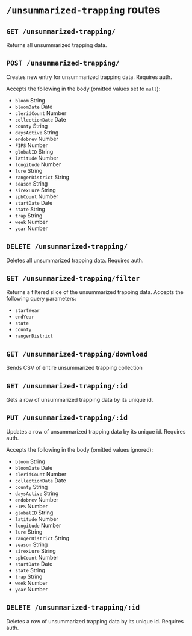 # `/unsummarized-trapping` routes

## `GET /unsummarized-trapping/`

Returns all unsummarized trapping data.

## `POST /unsummarized-trapping/`

Creates new entry for unsummarized trapping data. Requires auth.

Accepts the following in the body (omitted values set to `null`):

- `bloom` String
- `bloomDate` Date
- `cleridCount` Number
- `collectionDate` Date
- `county` String
- `daysActive` String
- `endobrev` Number
- `FIPS` Number
- `globalID` String
- `latitude` Number
- `longitude` Number
- `lure` String
- `rangerDistrict` String
- `season` String
- `sirexLure` String
- `spbCount` Number
- `startDate` Date
- `state` String
- `trap` String
- `week` Number
- `year` Number

## `DELETE /unsummarized-trapping/`

Deletes all unsummarized trapping data. Requires auth.

## `GET /unsummarized-trapping/filter`

Returns a filtered slice of the unsummarized trapping data. Accepts the following query parameters:

- `startYear`
- `endYear`
- `state`
- `county`
- `rangerDistrict`

## `GET /unsummarized-trapping/download`

Sends CSV of entire unsummarized trapping collection

## `GET /unsummarized-trapping/:id`

Gets a row of unsummarized trapping data by its unique id.

## `PUT /unsummarized-trapping/:id`

Updates a row of unsummarized trapping data by its unique id. Requires auth.

Accepts the following in the body (omitted values ignored):

- `bloom` String
- `bloomDate` Date
- `cleridCount` Number
- `collectionDate` Date
- `county` String
- `daysActive` String
- `endobrev` Number
- `FIPS` Number
- `globalID` String
- `latitude` Number
- `longitude` Number
- `lure` String
- `rangerDistrict` String
- `season` String
- `sirexLure` String
- `spbCount` Number
- `startDate` Date
- `state` String
- `trap` String
- `week` Number
- `year` Number

## `DELETE /unsummarized-trapping/:id`

Deletes a row of unsummarized trapping data by its unique id. Requires auth.
